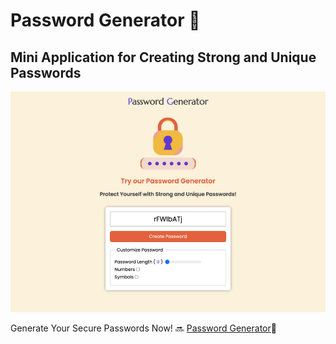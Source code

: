 # Password Generator 🔐
## Mini Application for Creating Strong and Unique Passwords

![website screenshot](./img/readme.png)

Generate Your Secure Passwords Now! 🔜 [Password Generator](https://yukosuga.github.io/password-generator/)🔑
